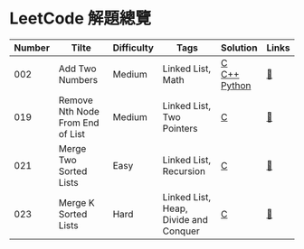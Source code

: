 # LeetCode 解題總覽

| Number | Tilte | Difficulty | Tags | Solution | Links |
|------|------|--------|-----------|--------|-----------|
| 002 | Add Two Numbers | Medium | Linked List, Math | [C](/source/002_Add_Two_Numbers.c)<br>[C++](/source/002_Add_Two_Numbers.cc)<br>[Python](/source/002_Add_Two_Numbers.py) | [🔗](https://leetcode.com/problems/add-two-numbers/) |
| 019 | Remove Nth Node From End of List | Medium | Linked List, Two Pointers | [C](/source/019_Remove_Nth_Node_From_End_of_List.c) | [🔗](https://leetcode.com/problems/remove-nth-node-from-end-of-list/) |
| 021 | Merge Two Sorted Lists | Easy | Linked List, Recursion | [C](/source/021_Merge_Two_Sorted_Lists.c) | [🔗](https://leetcode.com/problems/merge-two-sorted-lists/) |
| 023 | Merge K Sorted Lists | Hard | Linked List, Heap, Divide and Conquer | [C](/source/023_Merge_k_Sorted_Lists.c) | [🔗](https://leetcode.com/problems/merge-k-sorted-lists/) |
